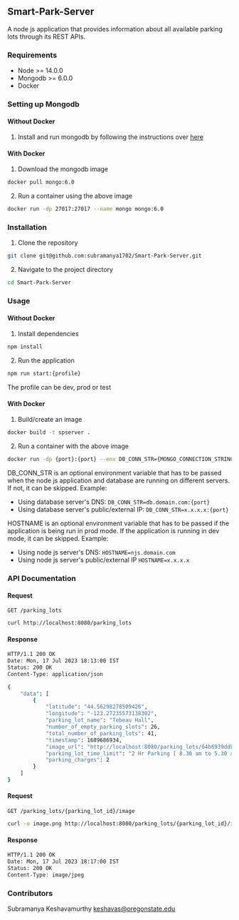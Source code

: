 ## Smart-Park-Server

A node js application that provides information about all available parking lots through its REST APIs.

### Requirements

* Node >= 14.0.0
* Mongodb >= 6.0.0
* Docker

### Setting up Mongodb
#### Without Docker
1. Install and run mongodb by following the instructions over [here](https://www.mongodb.com/docs/manual/installation/)

#### With Docker
1. Download the mongodb image

```sh
docker pull mongo:6.0
```

2. Run a container using the above image

```sh
docker run -dp 27017:27017 --name mongo mongo:6.0
```

### Installation

1. Clone the repository

```sh
git clone git@github.com:subramanya1702/Smart-Park-Server.git
```

2. Navigate to the project directory

```sh
cd Smart-Park-Server
```

### Usage

#### Without Docker

1. Install dependencies

```sh
npm install
```

2. Run the application

```sh
npm run start:{profile}
```

The profile can be dev, prod or test

#### With Docker

1. Build/create an image

```sh
docker build -t spserver .
```

2. Run a container with the above image

```sh
docker run -dp {port}:{port} --env DB_CONN_STR={MONGO_CONNECTION_STRING} HOSTNAME={NODE_JS_SERVER_HOSTNAME} --name spserver spserver 
```

DB_CONN_STR is an optional environment variable that has to be passed when the node js application and database are running on different
servers.
If not, it can be skipped.
Example:

* Using database server's DNS: `DB_CONN_STR=db.domain.com:{port}`
* Using database server's public/external IP: `DB_CONN_STR=x.x.x.x:{port}`

HOSTNAME is an optional environment variable that has to be passed if the application is being run in prod mode.
If the application is running in dev mode, it can be skipped.
Example:

* Using node js server's DNS: `HOSTNAME=njs.domain.com`
* Using node js server's public/external IP `HOSTNAME=x.x.x.x`

### API Documentation

#### Request

`GET /parking_lots`

```sh
curl http://localhost:8080/parking_lots
```

#### Response

```sh
HTTP/1.1 200 OK
Date: Mon, 17 Jul 2023 18:13:00 IST
Status: 200 OK
Content-Type: application/json

{
    "data": [
        {
            "latitude": "44.56298278509426",
            "longitude": "-123.27235573138302",
            "parking_lot_name": "Tebeau Hall",
            "number_of_empty_parking_slots": 26,
            "total_number_of_parking_lots": 41,
            "timestamp": 1689686934,
            "image_url": "http://localhost:8080/parking_lots/64b6939ddb1963c3c317dd20/image",
            "parking_lot_time_limit": "2 Hr Parking [ 8.30 am to 5.30 am]",
            "parking_charges": 2
        }
    ]
}
```

#### Request

`GET /parking_lots/{parking_lot_id}/image`

```sh
curl -o image.png http://localhost:8080/parking_lots/{parking_lot_id}/image
```

#### Response

```sh
HTTP/1.1 200 OK
Date: Mon, 17 Jul 2023 18:17:00 IST
Status: 200 OK
Content-Type: image/jpeg
```

### Contributors

Subramanya Keshavamurthy [keshavas@oregonstate.edu](mailto://keshavas@oregonstate.edu)
